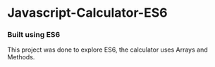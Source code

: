 # Javascript-Calculator-ES6
### Built using ES6

This project was done to explore ES6, the calculator uses Arrays and Methods.
